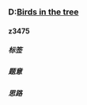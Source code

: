 ### D:[Birds in the tree]([http://ProblemURL](https://ac.nowcoder.com/acm/contest/33190/D))

#### z3475

##### 标签

##### 题意

##### 思路

